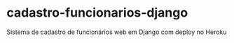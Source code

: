 # cadastro-funcionarios-django

Sistema de cadastro de funcionários web em Django com deploy no Heroku